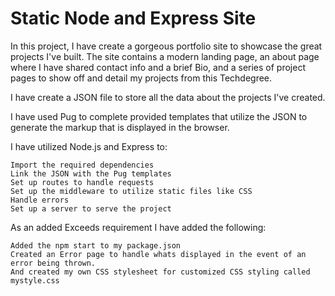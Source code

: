 # Static Node and Express Site
 
In this project, I have create a gorgeous portfolio site to showcase the great projects I've built. The site contains a modern landing page, an about page where I have shared contact info and a brief Bio, and a series of project pages to show off and detail my projects from this Techdegree.

I have create a JSON file to store all the data about the projects I've created.

I have used Pug to complete provided templates that utilize the JSON to generate the markup that is displayed in the browser.

I have utilized Node.js and Express to:

    Import the required dependencies
    Link the JSON with the Pug templates
    Set up routes to handle requests
    Set up the middleware to utilize static files like CSS
    Handle errors
    Set up a server to serve the project

As an added Exceeds requirement I have added the following:

    Added the npm start to my package.json
    Created an Error page to handle whats displayed in the event of an error being thrown. 
    And created my own CSS stylesheet for customized CSS styling called mystyle.css